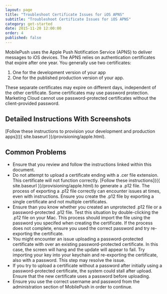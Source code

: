 ```yaml
---
layout: page
title: "Troubleshoot Certificate Issues for iOS APNS"
subtitle: "Troubleshoot Certificate Issues for iOS APNS"
category: get-started
date: 2015-11-20 12:00:00
order: 4
published: false
---
```


MobilePush uses the Apple Push Notification Service (APNS) to deliver messages to iOS devices. The APNS relies on authentication certificates that expire after one year. You generally use two certificates:

1. One for the development version of your app
1. One for the published production version of your app.

These separate certificates may expire on different days, independent of the other certificate. Some certificates may use password protection. Marketing Cloud cannot use password-protected certificates without the client-provided password.

## Detailed Instructions With Screenshots

[Follow these instructions to provision your development and production apps]({{ site.baseurl }}/provisioning/apple.html).

## Common Problems

* Ensure that you review and follow the instructions linked within this document.
* Do not attempt to upload a certificate ending with a .cer file extension. This certificate will not function correctly. [Follow these instructions]({{ site.baseurl }}/provisioning/apple.html).to generate a .p12 file. The process of exporting a .p12 file correctly can encounter issues at times, even with instructions. Ensure you create the .p12 file by exporting a single certificate and not multiple certificates.
* Ensure than you know whether you created an unprotected .p12 file or a password-protected .p12 file. Test this situation by double-clicking the .p12 file on your Mac. This process should import the file using the password you specifed when creating the certificate. If the process does not complete, ensure you used the correct password and try re-exporting the certificate.
* You might encounter an issue uploading a password-protected certificate with over an existing password-protected certificate. In this case, the screen will hang and the update will appear to fail. Try importing your key into your keychain and re-exporting the certificate, also with a password. This step may resolve the issue.
* If you try to upload a certificate without a password after initially using a password-protected certificate, the system could stall after upload. Ensure that the new certificate uses a password before uploading.
* Ensure you use the correct username and password from the administration section of MobilePush in order to continue.
